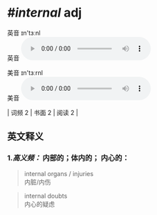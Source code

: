 # ***\#internal*** adj
英音 ɪn'tɜːnl  
英音
<audio src="./media/internal-B.aac" controls="controls"></audio>

美音 ɪn'tɜːrnl  
美音
<audio src="./media/internal.aac" controls="controls"></audio>



| 词频 2 | 书面 2 | 阅读 2 |  

英文释义
---
### 1.*高义频：* **内部的；体内的； 内心的：**  

 > internal organs / injuries  
 > 内脏/内伤    

 > internal doubts   
 > 内心的疑虑    


